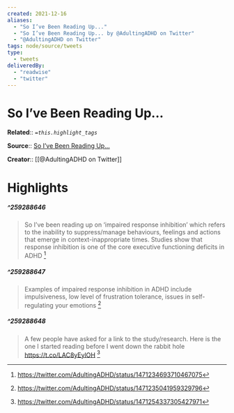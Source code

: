 ```yaml
---
created: 2021-12-16
aliases:
  - "So I’ve Been Reading Up..."
  - "So I’ve Been Reading Up... by @AdultingADHD on Twitter"
  - "@AdultingADHD on Twitter"
tags: node/source/tweets
type: 
  - tweets
deliveredBy: 
  - "readwise"
  - "twitter"
---
```

# So I’ve Been Reading Up...

**Related**:: 
*`=this.highlight_tags`*

**Source**:: [So I’ve Been Reading Up...](https://twitter.com/AdultingADHD/status/1471234693710467075)

**Creator**:: [[@AdultingADHD on Twitter]]

# Highlights
##### ^259288646
  
> So I’ve been reading up on ‘impaired response inhibition’ which refers to the inability to suppress/manage behaviours, feelings and actions that emerge in context-inappropriate times.
> Studies show that response inhibition is one of the core executive functioning deficits in ADHD 
  [^259288646]

[^259288646]: https://twitter.com/AdultingADHD/status/1471234693710467075

##### ^259288647
  
> Examples of impaired response inhibition in ADHD include impulsiveness, low level of frustration tolerance, issues in self-regulating your emotions 
  [^259288647]

[^259288647]: https://twitter.com/AdultingADHD/status/1471235041959329796

##### ^259288648
  
> A few people have asked for a link to the study/research. Here is the one I started reading before I went down the rabbit hole https://t.co/LAC8yEylOH 
  [^259288648]

[^259288648]: https://twitter.com/AdultingADHD/status/1471254337305427971

